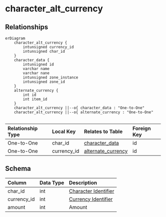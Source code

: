 # character_alt_currency

## Relationships

```mermaid
erDiagram
    character_alt_currency {
        intunsigned currency_id
        intunsigned char_id
    }
    character_data {
        intunsigned id
        varchar name
        varchar nane
        intunsigned zone_instance
        intunsigned zone_id
    }
    alternate_currency {
        int id
        int item_id
    }
    character_alt_currency ||--o{ character_data : "One-to-One"
    character_alt_currency ||--o{ alternate_currency : "One-to-One"


```


| Relationship Type | Local Key | Relates to Table | Foreign Key |
| :--- | :--- | :--- | :--- |
| One-to-One | char_id | [character_data](../../schema/characters/character_data.md) | id |
| One-to-One | currency_id | [alternate_currency](../../schema/alternate-currency/alternate_currency.md) | id |


## Schema

| Column | Data Type | Description |
| :--- | :--- | :--- |
| char_id | int | [Character Identifier](character_data.md) |
| currency_id | int | [Currency Identifier](../../schema/alternate-currency/alternate_currency.md) |
| amount | int | Amount |

